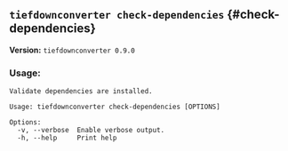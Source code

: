 ## `tiefdownconverter check-dependencies` {#check-dependencies}

**Version:** `tiefdownconverter 0.9.0`

### Usage:
```
Validate dependencies are installed.

Usage: tiefdownconverter check-dependencies [OPTIONS]

Options:
  -v, --verbose  Enable verbose output.
  -h, --help     Print help
```

